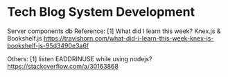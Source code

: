 # Tech Blog System Development
Server components
db
Reference:
[1] What did I learn this week? Knex.js & Bookshelf.js https://travishorn.com/what-did-i-learn-this-week-knex-js-bookshelf-js-95d3490e3a6f <br>

Others:
[1] listen EADDRINUSE while using nodejs?
https://stackoverflow.com/a/30163868


  
